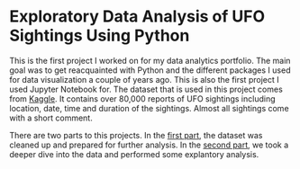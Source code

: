 # Exploratory Data Analysis of UFO Sightings Using Python

This is the first project I worked on for my data analytics portfolio. The main goal was to get reacquainted with Python and the different packages I used for data visualization a couple of years ago. This is also the first project I used Jupyter Notebook for. The dataset that is used in this project comes from [Kaggle](https://www.kaggle.com/datasets/NUFORC/ufo-sightings). It contains over 80,000 reports of UFO sightings including location, date, time and duration of the sightings. Almost all sightings come with a short comment. 

There are two parts to this projects. In the [first part](https://github.com/manalelabdellaoui/ufo-sightings-eda/blob/main/preprocessing.ipynb), the dataset was cleaned up and prepared for further analysis. In the [second part](https://github.com/manalelabdellaoui/ufo-sightings-eda/blob/main/exploratory_data_analysis.ipynb), we took a deeper dive into the data and performed some explantory analysis. 

